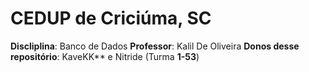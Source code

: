 # CEDUP de Criciúma, SC
**Discliplina**: Banco de Dados
**Professor**: Kalil De Oliveira
**Donos desse repositório**: KaveKK** e Nitride (Turma **1-53**)
